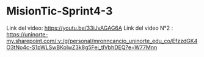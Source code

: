 # MisionTic-Sprint4-3

Link del video: https://youtu.be/33iJvAGAG6A 
Link del video N°2 : https://uninorte-my.sharepoint.com/:v:/g/personal/mronncancio_uninorte_edu_co/EfzzdGK4O3tNo4c-S1pWLSwBKolwZ3k8g5Fei_tlVbhDEQ?e=W77Mnn
